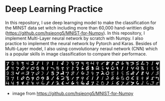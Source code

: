 # Deep Learning Practice

In this repository, I use deep learnging model to make the classification for the MINST data set witch including more than 60,000 hand-writtien digits (https://github.com/hsjeong5/MNIST-for-Numpy).
In this repository, I implement Multi-Layer neural network by scratch with Numpy. I also practice to implement the neural network by Pytorch and Karas. Besides of Multi-Layer model, I also using convolutionary neraul network (CNN) which is a popular skills in image classification to compare their performace.

![](image/mnist_image.png) 
* image from https://github.com/hsjeong5/MNIST-for-Numpy







